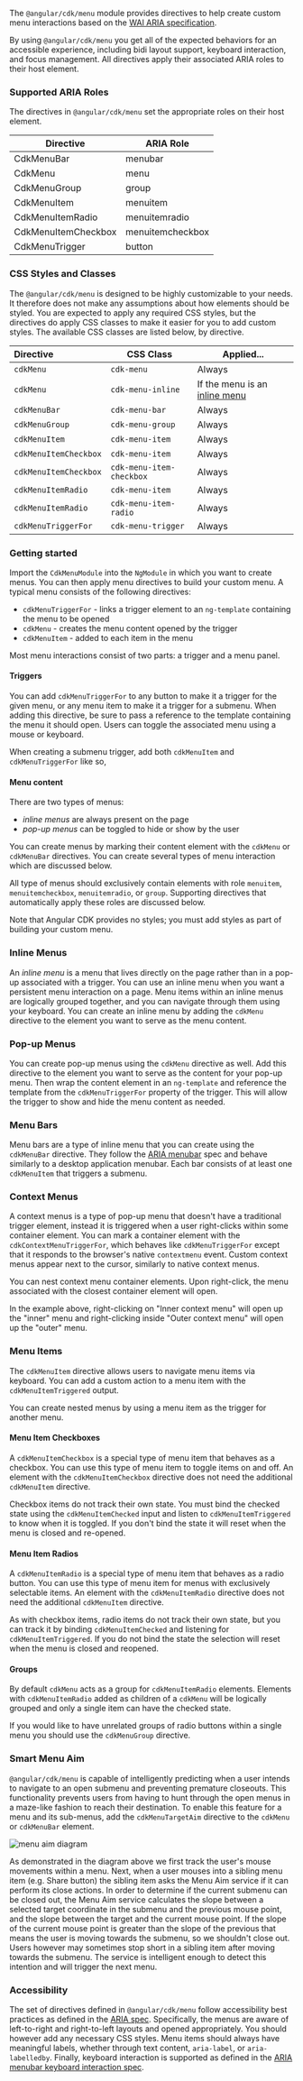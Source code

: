 The `@angular/cdk/menu` module provides directives to help create custom menu
interactions based on the [WAI ARIA specification][aria].

By using `@angular/cdk/menu` you get all of the expected behaviors for an accessible
experience, including bidi layout support, keyboard interaction, and focus management. All
directives apply their associated ARIA roles to their host element.

### Supported ARIA Roles

The directives in `@angular/cdk/menu` set the appropriate roles on their host element.

| Directive           | ARIA Role        |
|---------------------|------------------|
| CdkMenuBar          | menubar          |
| CdkMenu             | menu             |
| CdkMenuGroup        | group            |
| CdkMenuItem         | menuitem         |
| CdkMenuItemRadio    | menuitemradio    |
| CdkMenuItemCheckbox | menuitemcheckbox |
| CdkMenuTrigger      | button           |

### CSS Styles and Classes

The `@angular/cdk/menu` is designed to be highly customizable to your needs. It therefore does not
make any assumptions about how elements should be styled. You are expected to apply any required
CSS styles, but the directives do apply CSS classes to make it easier for you to add custom styles.
The available CSS classes are listed below, by directive.

| Directive             | CSS Class                | Applied...                                     |
|:----------------------|--------------------------|------------------------------------------------|
| `cdkMenu`             | `cdk-menu`               | Always                                         |
| `cdkMenu`             | `cdk-menu-inline`        | If the menu is an [inline menu](#menu-content) |
| `cdkMenuBar`          | `cdk-menu-bar`           | Always                                         |
| `cdkMenuGroup`        | `cdk-menu-group`         | Always                                         |
| `cdkMenuItem`         | `cdk-menu-item`          | Always                                         |
| `cdkMenuItemCheckbox` | `cdk-menu-item`          | Always                                         |
| `cdkMenuItemCheckbox` | `cdk-menu-item-checkbox` | Always                                         |
| `cdkMenuItemRadio`    | `cdk-menu-item`          | Always                                         |
| `cdkMenuItemRadio`    | `cdk-menu-item-radio`    | Always                                         |
| `cdkMenuTriggerFor`   | `cdk-menu-trigger`       | Always                                         |

### Getting started

Import the `CdkMenuModule` into the `NgModule` in which you want to create menus. You can then apply
menu directives to build your custom menu. A typical menu consists of the following directives:

- `cdkMenuTriggerFor` - links a trigger element to an `ng-template` containing the menu to be opened
- `cdkMenu` - creates the menu content opened by the trigger
- `cdkMenuItem` - added to each item in the menu

<!-- example({
  "example": "cdk-menu-standalone-trigger",
  "file": "cdk-menu-standalone-trigger-example.html"
  }) -->

Most menu interactions consist of two parts: a trigger and a menu panel.

#### Triggers

You can add `cdkMenuTriggerFor` to any button to make it a trigger for the given menu, or any menu
item to make it a trigger for a submenu. When adding this directive, be sure to pass a reference to
the template containing the menu it should open. Users can toggle the associated menu using a mouse
or keyboard.

<!-- example({"example":"cdk-menu-standalone-trigger",
              "file":"cdk-menu-standalone-trigger-example.html", 
              "region":"trigger"}) -->

When creating a submenu trigger, add both `cdkMenuItem` and `cdkMenuTriggerFor` like so,

<!-- example({"example":"cdk-menu-menubar",
              "file":"cdk-menu-menubar-example.html", 
              "region":"file-trigger"}) -->

#### Menu content

There are two types of menus:
* _inline menus_ are always present on the page
* _pop-up menus_ can be toggled to hide or show by the user

You can create menus by marking their content element with the `cdkMenu` or `cdkMenuBar`
directives. You can create several types of menu interaction which are discussed below.

All type of menus should exclusively contain elements with role `menuitem`, `menuitemcheckbox`,
`menuitemradio`, or `group`. Supporting directives that automatically apply these roles are
discussed below.

Note that Angular CDK provides no styles; you must add styles as part of building your custom menu.

### Inline Menus

An _inline menu_ is a menu that lives directly on the page rather than in a pop-up associated with a
trigger. You can use an inline menu when you want a persistent menu interaction on a page. Menu
items within an inline menus are logically grouped together, and you can navigate through them
using your keyboard. You can create an inline menu by adding the `cdkMenu` directive to the element
you want to serve as the menu content.

<!-- example({
  "example": "cdk-menu-inline",
  "file": "cdk-menu-inline-example.html"
  }) -->

### Pop-up Menus

You can create pop-up menus using the `cdkMenu` directive as well. Add this directive to the
element you want to serve as the content for your pop-up menu. Then wrap the content element in an
`ng-template` and reference the template from the `cdkMenuTriggerFor` property of the trigger. This
will allow the trigger to show and hide the menu content as needed.

<!-- example({
  "example": "cdk-menu-standalone-menu",
  "file": "cdk-menu-standalone-menu-example.html"
  }) -->

### Menu Bars

Menu bars are a type of inline menu that you can create using the `cdkMenuBar` directive. They
follow the [ARIA menubar][menubar] spec and behave similarly to a desktop application menubar. Each
bar consists of at least one `cdkMenuItem` that triggers a submenu.

<!-- example({
  "example": "cdk-menu-menubar",
  "file": "cdk-menu-menubar-example.html"
  }) -->

### Context Menus

A context menus is a type of pop-up menu that doesn't have a traditional trigger element, instead
it is triggered when a user right-clicks within some container element. You can mark a
container element with the `cdkContextMenuTriggerFor`, which behaves like `cdkMenuTriggerFor` except
that it responds to the browser's native `contextmenu` event. Custom context menus appear next to
the cursor, similarly to native context menus.

<!-- example({
  "example": "cdk-menu-context",
  "file": "cdk-menu-context-example.html"
  }) -->

You can nest context menu container elements. Upon right-click, the menu associated with the closest
container element will open.

<!-- example({
  "example": "cdk-menu-nested-context",
  "file": "cdk-menu-nested-context-example.html",
  "region": "triggers"
  }) -->

In the example above, right-clicking on "Inner context menu" will open up the "inner" menu and
right-clicking inside "Outer context menu" will open up the "outer" menu.

### Menu Items

The `cdkMenuItem` directive allows users to navigate menu items via keyboard.
You can add a custom action to a menu item with the `cdkMenuItemTriggered` output.

<!-- example({"example":"cdk-menu-standalone-stateful-menu",
              "file":"cdk-menu-standalone-stateful-menu-example.html", 
              "region":"reset-item"}) -->

You can create nested menus by using a menu item as the trigger for another menu.

<!-- example({"example":"cdk-menu-menubar",
              "file":"cdk-menu-menubar-example.html", 
              "region":"file-trigger"}) -->

#### Menu Item Checkboxes

A `cdkMenuItemCheckbox` is a special type of menu item that behaves as a checkbox. You can use this
type of menu item to toggle items on and off. An element with the `cdkMenuItemCheckbox` directive
does not need the additional `cdkMenuItem` directive.

Checkbox items do not track their own state. You must bind the checked state using the
`cdkMenuItemChecked` input and listen to `cdkMenuItemTriggered` to know when it is toggled. If you
don't bind the state it will reset when the menu is closed and re-opened.

<!-- example({"example":"cdk-menu-standalone-stateful-menu",
              "file":"cdk-menu-standalone-stateful-menu-example.html", 
              "region":"bold-item"}) -->

#### Menu Item Radios

A `cdkMenuItemRadio` is a special type of menu item that behaves as a radio button. You can use this
type of menu item for menus with exclusively selectable items. An element with the `cdkMenuItemRadio`
directive does not need the additional `cdkMenuItem` directive.

As with checkbox items, radio items do not track their own state, but you can track it by binding
`cdkMenuItemChecked` and listening for `cdkMenuItemTriggered`. If you do not bind the state the
selection will reset when the menu is closed and reopened.

<!-- example({"example":"cdk-menu-standalone-stateful-menu",
              "file":"cdk-menu-standalone-stateful-menu-example.html", 
              "region":"size-items"}) -->

#### Groups

By default `cdkMenu` acts as a group for `cdkMenuItemRadio` elements. Elements with
`cdkMenuItemRadio` added as children of a `cdkMenu` will be logically grouped and only a single item
can have the checked state.

If you would like to have unrelated groups of radio buttons within a single menu you should use the
`cdkMenuGroup` directive.

<!-- example({
  "example": "cdk-menu-standalone-stateful-menu",
  "file": "cdk-menu-standalone-stateful-menu-example.html"
  }) -->

### Smart Menu Aim

`@angular/cdk/menu` is capable of intelligently predicting when a user intends to navigate to an
open submenu and preventing premature closeouts. This functionality prevents users from having to
hunt through the open menus in a maze-like fashion to reach their destination. To enable this
feature for a menu and its sub-menus, add the `cdkMenuTargetAim` directive to the `cdkMenu` or
`cdkMenuBar` element.

![menu aim diagram][diagram]

As demonstrated in the diagram above we first track the user's mouse movements within a menu. Next,
when a user mouses into a sibling menu item (e.g. Share button) the sibling item asks the Menu Aim
service if it can perform its close actions. In order to determine if the current submenu can be
closed out, the Menu Aim service calculates the slope between a selected target coordinate in the
submenu and the previous mouse point, and the slope between the target and the current mouse point.
If the slope of the current mouse point is greater than the slope of the previous that means the
user is moving towards the submenu, so we shouldn't close out. Users however may sometimes stop
short in a sibling item after moving towards the submenu. The service is intelligent enough to
detect this intention and will trigger the next menu.

### Accessibility

The set of directives defined in `@angular/cdk/menu` follow accessibility best practices as defined
in the [ARIA spec][menubar]. Specifically, the menus are aware of left-to-right and right-to-left
layouts and opened appropriately. You should however add any necessary CSS styles. Menu items should
always have meaningful labels, whether through text content, `aria-label`, or `aria-labelledby`.
Finally, keyboard interaction is supported as defined in the [ARIA menubar keyboard interaction spec][keyboard].

<!-- links -->

[aria]: https://www.w3.org/TR/wai-aria-1.1/ 'ARIA Spec'
[menubar]: https://www.w3.org/TR/wai-aria-practices-1.1/#menu 'ARIA Menubar Pattern'
[keyboard]:
  https://www.w3.org/TR/wai-aria-practices-1.1/#keyboard-interaction-12
  'ARIA Menubar Keyboard Interaction'
[diagram]: https://material.angular.io/assets/img/menuaim.png 'Menu Aim Diagram'
